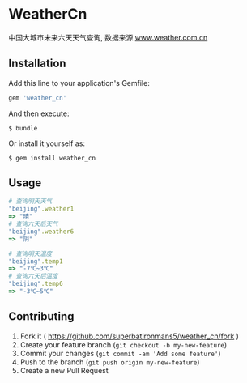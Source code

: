 # WeatherCn

中国大城市未来六天天气查询, 数据来源 www.weather.com.cn

## Installation

Add this line to your application's Gemfile:

```ruby
gem 'weather_cn'
```

And then execute:

    $ bundle

Or install it yourself as:

    $ gem install weather_cn

## Usage
```ruby
# 查询明天天气
"beijing".weather1 
=> "晴"
# 查询六天后天气
"beijing".weather6 
=> "阴"

# 查询明天温度
"beijing".temp1
=> "-7℃~3℃"
# 查询六天后温度
"beijing".temp6
=> "-3℃~5℃"
```

## Contributing

1. Fork it ( https://github.com/superbatironmans5/weather_cn/fork )
2. Create your feature branch (`git checkout -b my-new-feature`)
3. Commit your changes (`git commit -am 'Add some feature'`)
4. Push to the branch (`git push origin my-new-feature`)
5. Create a new Pull Request
